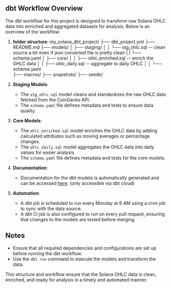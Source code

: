## dbt Workflow Overview

The dbt workflow for this project is designed to transform raw Solana OHLC data into enriched and aggregated datasets for analysis. Below is an overview of the workflow:

1. **folder structure**:
my_solana_dbt_project/
├── dbt_project.yml
├── README.md
├── models/
│   ├── staging/
│   │   └── stg_ohlc.sql  -- clean source a bit even if json converted file is pretty clean
|   |   └── schema.yaml
│   ├── core/
│   │   ├── ohlc_enriched.sql  -- enrich the OHLC data
│   │   ├── ohlc_daily.sql     -- aggregate to daily OHLC
│   │   └── schema.yaml   
├── macros/
├── snapshots/
├── seeds/

2. **Staging Models**:
   - The `stg_ohlc.sql` model cleans and standardizes the raw OHLC data fetched from the CoinGecko API.
   - The `schema.yaml` file defines metadata and tests to ensure data quality.

3. **Core Models**:
   - The `ohlc_enriched.sql` model enriches the OHLC data by adding calculated attributes such as moving averages or percentage changes.
   - The `ohlc_daily.sql` model aggregates the OHLC data into daily values for easier analysis.
   - The `schema.yaml` file defines metadata and tests for the core models.

4. **Documentation**:
   - Documentation for the dbt models is automatically generated and can be accessed [here](https://vj048.us1.dbt.com/accounts/70471823456921/develop/70471823762484/docs/index.html#!/overview?g_v=1). (only accessible via dbt cloud)

5. **Automation**:
   - A dbt job is scheduled to run every Monday at 6 AM using a cron job to sync with the data source.
   - A dbt CI job is also configured to run on every pull request, ensuring that changes to the models are tested before merging.

## Notes
- Ensure that all required dependencies and configurations are set up before running the dbt workflow.
- Use the `dbt run` command to execute the models and transform the data.

This structure and workflow ensure that the Solana OHLC data is clean, enriched, and ready for analysis in a timely and automated manner.